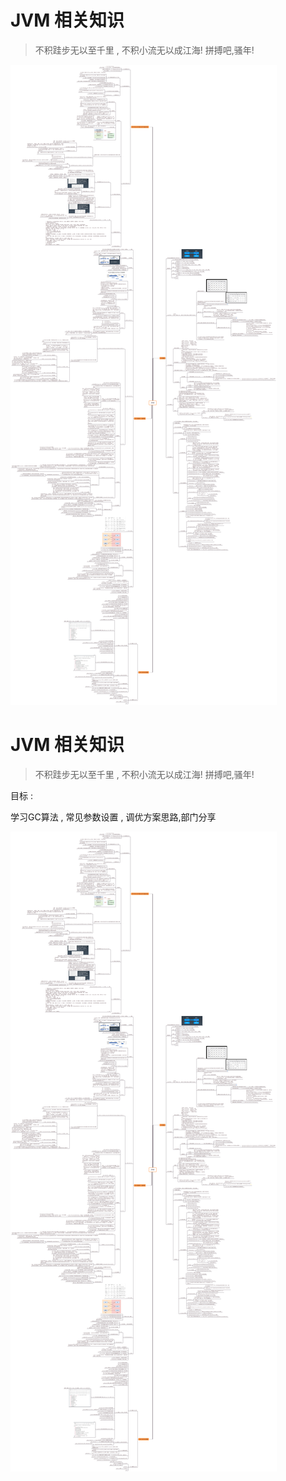 # JVM 相关知识

> 不积跬步无以至千里 , 不积小流无以成江海!
> 拼搏吧,骚年!





![JVM](../../resources/java/jvm/JVM.png)
# JVM 相关知识

> 不积跬步无以至千里 , 不积小流无以成江海!
> 拼搏吧,骚年!



目标 : 

学习GC算法 , 常见参数设置 , 调优方案思路,部门分享



![JVM](../../resources/java/jvm/JVM.png)